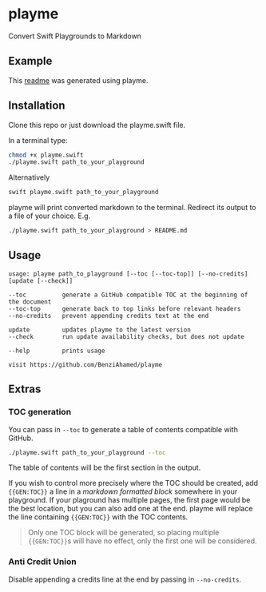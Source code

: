 # playme
Convert Swift Playgrounds to Markdown

## Example

This [readme](https://github.com/BenziAhamed/Tracery) was generated using playme.

## Installation

Clone this repo or just download the playme.swift file.

In a terminal type:

```sh
chmod +x playme.swift
./playme.swift path_to_your_playground
```

Alternatively

```sh
swift playme.swift path_to_your_playground
```

playme will print converted markdown to the terminal. Redirect its output to a file of your choice. E.g.

```sh
./playme.swift path_to_your_playground > README.md
```

## Usage

```
usage: playme path_to_playground [--toc [--toc-top]] [--no-credits] [update [--check]]

--toc          generate a GitHub compatible TOC at the beginning of the document
--toc-top      generate back to top links before relevant headers
--no-credits   prevent appending credits text at the end

update         updates playme to the latest version
--check        run update availability checks, but does not update

--help         prints usage

visit https://github.com/BenziAhamed/playme
```

## Extras



### TOC generation
You can pass in `--toc` to generate a table of contents compatible with GitHub.

```sh
./playme.swift path_to_your_playground --toc
```

The table of contents will be the first section in the output. 

If you wish to control more precisely where the TOC should be created, add `{{GEN:TOC}}` a line in a _markdown formatted block_ somewhere in your playground. If your plaground has multiple pages, the first page would be the best location, but you can also add one at the end. playme will replace the line containing `{{GEN:TOC}}` with the TOC contents. 

> Only one TOC block will be generated, so placing multiple `{{GEN:TOC}}`s will have no effect, only the first one will be considered.

### Anti Credit Union
Disable appending a credits line at the end by passing in `--no-credits`.

